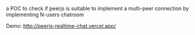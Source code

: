 a POC to check if peerjs is suitable to implement a multi-peer connection by implementing N-users chatroom

Demo: http://peerjs-realtime-chat.vercel.app/
